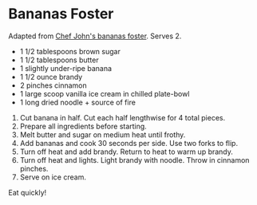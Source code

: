 # Bananas Foster

Adapted from [Chef John's bananas foster](http://foodwishes.blogspot.com/2014/11/bananas-foster-americas-favorite.html). Serves 2.

- 1 1/2 tablespoons brown sugar
- 1 1/2 tablespoons butter
- 1 slightly under-ripe banana
- 1 1/2 ounce brandy
- 2 pinches cinnamon
- 1 large scoop vanilla ice cream in chilled plate-bowl
- 1 long dried noodle + source of fire

1. Cut banana in half. Cut each half lengthwise for 4 total pieces.
2. Prepare all ingredients before starting.
3. Melt butter and sugar on medium heat until frothy.
4. Add bananas and cook 30 seconds per side. Use two forks to flip.
5. Turn off heat and add brandy. Return to heat to warm up brandy.
6. Turn off heat and lights. Light brandy with noodle. Throw in cinnamon pinches.
7. Serve on ice cream.

Eat quickly!
